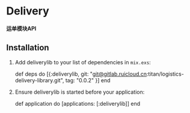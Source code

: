 # Delivery

**运单模块API**

## Installation

  1. Add deliverylib to your list of dependencies in `mix.exs`:

        def deps do
          [{:deliverylib, git: "git@gitlab.ruicloud.cn:titan/logistics-delivery-library.git", tag: "0.0.2" }]
        end

  2. Ensure deliverylib is started before your application:

        def application do
          [applications: [:deliverylib]]
        end
